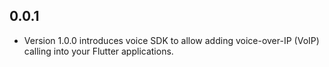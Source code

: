 ## 0.0.1

* Version 1.0.0 introduces voice SDK to allow adding voice-over-IP (VoIP) calling into your Flutter applications.